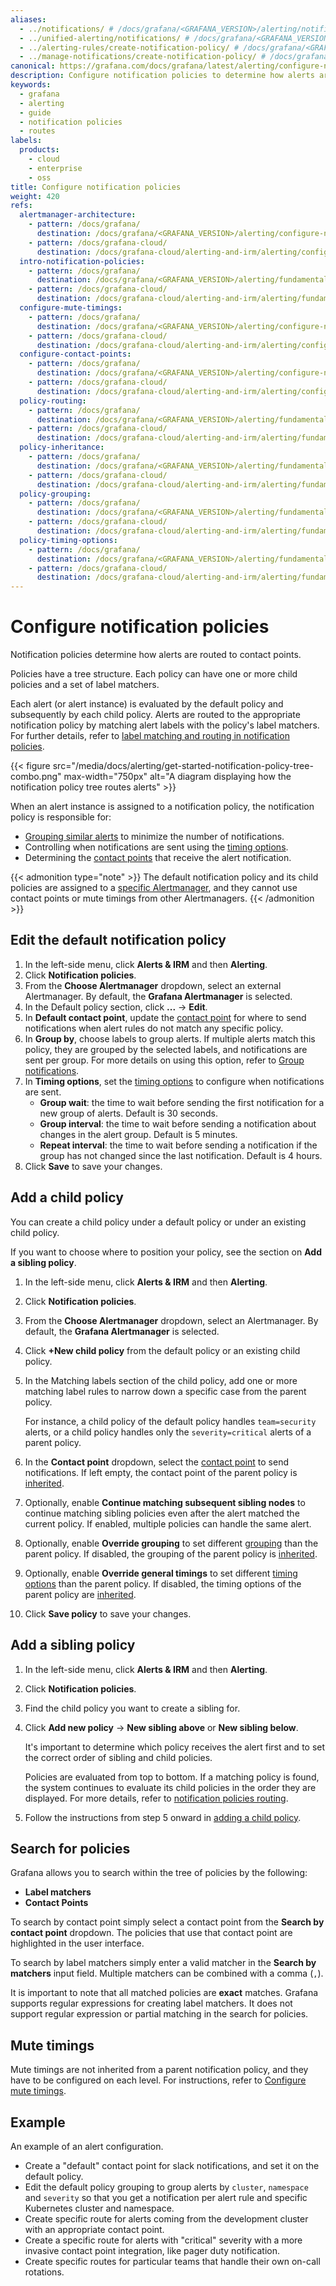 ```yaml
---
aliases:
  - ../notifications/ # /docs/grafana/<GRAFANA_VERSION>/alerting/notifications/
  - ../unified-alerting/notifications/ # /docs/grafana/<GRAFANA_VERSION>/alerting/unified-alerting/notifications/
  - ../alerting-rules/create-notification-policy/ # /docs/grafana/<GRAFANA_VERSION>/alerting/alerting-rules/create-notification-policy/
  - ../manage-notifications/create-notification-policy/ # /docs/grafana/<GRAFANA_VERSION>/alerting/manage-notifications/create-notification-policy/
canonical: https://grafana.com/docs/grafana/latest/alerting/configure-notifications/create-notification-policy/
description: Configure notification policies to determine how alerts are routed to contact points
keywords:
  - grafana
  - alerting
  - guide
  - notification policies
  - routes
labels:
  products:
    - cloud
    - enterprise
    - oss
title: Configure notification policies
weight: 420
refs:
  alertmanager-architecture:
    - pattern: /docs/grafana/
      destination: /docs/grafana/<GRAFANA_VERSION>/alerting/configure-notifications/#alertmanager-architecture
    - pattern: /docs/grafana-cloud/
      destination: /docs/grafana-cloud/alerting-and-irm/alerting/configure-notifications/#alertmanager-architecture
  intro-notification-policies:
    - pattern: /docs/grafana/
      destination: /docs/grafana/<GRAFANA_VERSION>/alerting/fundamentals/notifications/notification-policies/
    - pattern: /docs/grafana-cloud/
      destination: /docs/grafana-cloud/alerting-and-irm/alerting/fundamentals/notifications/notification-policies/
  configure-mute-timings:
    - pattern: /docs/grafana/
      destination: /docs/grafana/<GRAFANA_VERSION>/alerting/configure-notifications/mute-timings/
    - pattern: /docs/grafana-cloud/
      destination: /docs/grafana-cloud/alerting-and-irm/alerting/configure-notifications/mute-timings/
  configure-contact-points:
    - pattern: /docs/grafana/
      destination: /docs/grafana/<GRAFANA_VERSION>/alerting/configure-notifications/manage-contact-points/
    - pattern: /docs/grafana-cloud/
      destination: /docs/grafana-cloud/alerting-and-irm/alerting/configure-notifications/manage-contact-points/
  policy-routing:
    - pattern: /docs/grafana/
      destination: /docs/grafana/<GRAFANA_VERSION>/alerting/fundamentals/notifications/notification-policies/#routing
    - pattern: /docs/grafana-cloud/
      destination: /docs/grafana-cloud/alerting-and-irm/alerting/fundamentals/notifications/notification-policies/#routing
  policy-inheritance:
    - pattern: /docs/grafana/
      destination: /docs/grafana/<GRAFANA_VERSION>/alerting/fundamentals/notifications/notification-policies/#inheritance
    - pattern: /docs/grafana-cloud/
      destination: /docs/grafana-cloud/alerting-and-irm/alerting/fundamentals/notifications/notification-policies/#inheritance
  policy-grouping:
    - pattern: /docs/grafana/
      destination: /docs/grafana/<GRAFANA_VERSION>/alerting/fundamentals/notifications/group-alert-notifications/#group-notifications
    - pattern: /docs/grafana-cloud/
      destination: /docs/grafana-cloud/alerting-and-irm/alerting/fundamentals/notifications/group-alert-notifications/#group-notifications
  policy-timing-options:
    - pattern: /docs/grafana/
      destination: /docs/grafana/<GRAFANA_VERSION>/alerting/fundamentals/notifications/group-alert-notifications/#timing-options
    - pattern: /docs/grafana-cloud/
      destination: /docs/grafana-cloud/alerting-and-irm/alerting/fundamentals/notifications/group-alert-notifications/#timing-options
---
```


# Configure notification policies

Notification policies determine how alerts are routed to contact points.

Policies have a tree structure. Each policy can have one or more child policies and a set of label matchers.

Each alert (or alert instance) is evaluated by the default policy and subsequently by each child policy. Alerts are routed to the appropriate notification policy by matching alert labels with the policy's label matchers. For further details, refer to [label matching and routing in notification policies](ref:intro-notification-policies).

{{< figure src="/media/docs/alerting/get-started-notification-policy-tree-combo.png" max-width="750px" alt="A diagram displaying how the notification policy tree routes alerts" >}}

When an alert instance is assigned to a notification policy, the notification policy is responsible for:

- [Grouping similar alerts](ref:policy-grouping) to minimize the number of notifications.
- Controlling when notifications are sent using the [timing options](ref:policy-timing-options).
- Determining the [contact points](ref:configure-contact-points) that receive the alert notification.

{{< admonition type="note" >}}
The default notification policy and its child policies are assigned to a [specific Alertmanager](ref:alertmanager-architecture), and they cannot use contact points or mute timings from other Alertmanagers.
{{< /admonition >}}

## Edit the default notification policy

1. In the left-side menu, click **Alerts & IRM** and then **Alerting**.
1. Click **Notification policies**.
1. From the **Choose Alertmanager** dropdown, select an external Alertmanager. By default, the **Grafana Alertmanager** is selected.
1. In the Default policy section, click **...** -> **Edit**.
1. In **Default contact point**, update the [contact point](ref:configure-contact-points) for where to send notifications when alert rules do not match any specific policy.
1. In **Group by**, choose labels to group alerts. If multiple alerts match this policy, they are grouped by the selected labels, and notifications are sent per group. For more details on using this option, refer to [Group notifications](ref:policy-grouping).
1. In **Timing options**, set the [timing options](ref:policy-timing-options) to configure when notifications are sent.
   - **Group wait**: the time to wait before sending the first notification for a new group of alerts. Default is 30 seconds.
   - **Group interval**: the time to wait before sending a notification about changes in the alert group. Default is 5 minutes.
   - **Repeat interval**: the time to wait before sending a notification if the group has not changed since the last notification. Default is 4 hours.
1. Click **Save** to save your changes.

## Add a child policy

You can create a child policy under a default policy or under an existing child policy.

If you want to choose where to position your policy, see the section on **Add a sibling policy**.

1. In the left-side menu, click **Alerts & IRM** and then **Alerting**.
1. Click **Notification policies**.
1. From the **Choose Alertmanager** dropdown, select an Alertmanager. By default, the **Grafana Alertmanager** is selected.
1. Click **+New child policy** from the default policy or an existing child policy.
1. In the Matching labels section of the child policy, add one or more matching label rules to narrow down a specific case from the parent policy.

   For instance, a child policy of the default policy handles `team=security` alerts, or a child policy handles only the `severity=critical` alerts of a parent policy.

1. In the **Contact point** dropdown, select the [contact point](ref:configure-contact-points) to send notifications. If left empty, the contact point of the parent policy is [inherited](ref:policy-inheritance).
1. Optionally, enable **Continue matching subsequent sibling nodes** to continue matching sibling policies even after the alert matched the current policy. If enabled, multiple policies can handle the same alert.
1. Optionally, enable **Override grouping** to set different [grouping](ref:policy-grouping) than the parent policy. If disabled, the grouping of the parent policy is [inherited](ref:policy-inheritance).
1. Optionally, enable **Override general timings** to set different [timing options](ref:policy-timing-options) than the parent policy. If disabled, the timing options of the parent policy are [inherited](ref:policy-inheritance).
1. Click **Save policy** to save your changes.

## Add a sibling policy

1. In the left-side menu, click **Alerts & IRM** and then **Alerting**.
1. Click **Notification policies**.
1. Find the child policy you want to create a sibling for.
1. Click **Add new policy** -> **New sibling above** or **New sibling below**.

   It's important to determine which policy receives the alert first and to set the correct order of sibling and child policies.

   Policies are evaluated from top to bottom. If a matching policy is found, the system continues to evaluate its child policies in the order they are displayed. For more details, refer to [notification policies routing](ref:policy-routing).

1. Follow the instructions from step 5 onward in [adding a child policy](#add-a-child-policy).

## Search for policies

Grafana allows you to search within the tree of policies by the following:

- **Label matchers**
- **Contact Points**

To search by contact point simply select a contact point from the **Search by contact point** dropdown. The policies that use that contact point are highlighted in the user interface.

To search by label matchers simply enter a valid matcher in the **Search by matchers** input field. Multiple matchers can be combined with a comma (`,`).

It is important to note that all matched policies are **exact** matches. Grafana supports regular expressions for creating label matchers. It does not support regular expression or partial matching in the search for policies.

## Mute timings

Mute timings are not inherited from a parent notification policy, and they have to be configured on each level. For instructions, refer to [Configure mute timings](ref:configure-mute-timings).

## Example

An example of an alert configuration.

- Create a "default" contact point for slack notifications, and set it on the default policy.
- Edit the default policy grouping to group alerts by `cluster`, `namespace` and `severity` so that you get a notification per alert rule and specific Kubernetes cluster and namespace.
- Create specific route for alerts coming from the development cluster with an appropriate contact point.
- Create a specific route for alerts with "critical" severity with a more invasive contact point integration, like pager duty notification.
- Create specific routes for particular teams that handle their own on-call rotations.
